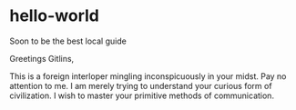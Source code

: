 # hello-world
Soon to be the best local guide

Greetings Gitlins,

This is a foreign interloper mingling inconspicuously in your midst. 
Pay no attention to me. 
I am merely trying to understand your curious form of civilization.
I wish to master your primitive methods of communication.
